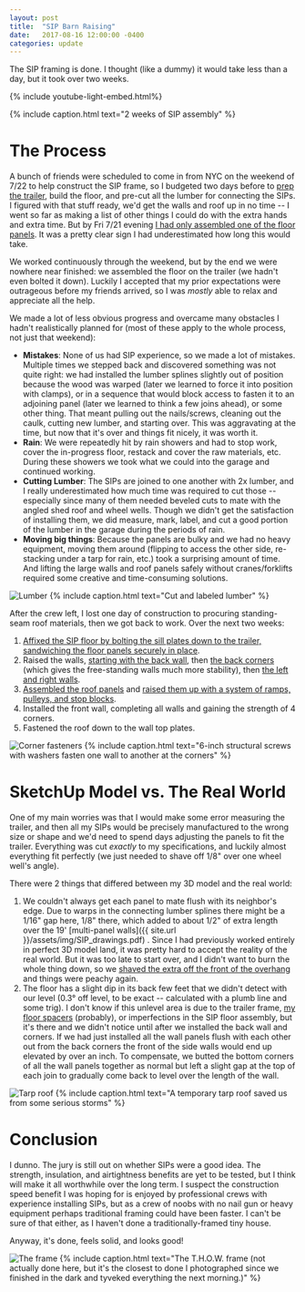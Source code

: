 ```yaml
---
layout: post
title:  "SIP Barn Raising"
date:   2017-08-16 12:00:00 -0400
categories: update
---
```


The SIP framing is done. I thought (like a dummy) it would take less than a day, but it took over two weeks.

<!--more-->

{% include youtube-light-embed.html%}

<div class="youtube-player" data-id="BMRLftNugDk"></div>
{% include caption.html text="2 weeks of SIP assembly" %}

# The Process

A bunch of friends were scheduled to come in from NYC on the weekend of 7/22 to help construct the SIP frame,
so I budgeted two days before to [prep the trailer][trailer-prep], build the floor, and pre-cut all the lumber
for connecting the SIPs. I figured with that stuff ready, we'd get the walls and roof up in no time -- I went
so far as making a list of other things I could do with the extra hands and extra time. But by Fri 7/21
evening [I had only assembled one of the floor panels][insta-7/21]. It was a pretty clear sign I had
underestimated how long this would take.

We worked continuously through the weekend, but by the end we were nowhere near finished: we assembled the floor
on the trailer (we hadn't even bolted it down). Luckily I accepted that my prior expectations were outrageous
before my friends arrived, so I was _mostly_ able to relax and appreciate all the help.

We made a lot of less obvious progress and overcame many obstacles I hadn't realistically planned for (most of
these apply to the whole process, not just that weekend):

* __Mistakes__: None of us had SIP experience, so we made a lot of mistakes. Multiple times we stepped back and
  discovered something was not quite right: we had installed the lumber splines slightly out of position because
  the wood was warped (later we learned to force it into position with clamps), or in a sequence that would
  block access to fasten it to an adjoining panel (later we learned to think a few joins ahead), or some other thing.
  That meant pulling out the nails/screws, cleaning out the caulk, cutting new lumber, and starting over. This was
  aggravating at the time, but now that it's over and things fit nicely, it was worth it.
* __Rain__: We were repeatedly hit by rain showers and had to stop work, cover the in-progress floor, restack and cover the raw materials, etc. During these showers we took what we could into the garage and continued working.
* __Cutting Lumber__: The SIPs are joined to one another with 2x lumber, and I really underestimated how much time was required to cut those -- especially since many of them needed beveled cuts to mate with the angled shed roof and wheel wells. Though we didn't get the satisfaction of installing them, we did measure, mark, label, and cut a good portion of the lumber in the garage during the periods of rain.
* __Moving big things__: Because the panels are bulky and we had no heavy equipment, moving them around (flipping to access the other side, re-stacking under a tarp for rain, etc.) took a surprising amount of time. And lifting the large walls and roof panels safely without cranes/forklifts required some creative and time-consuming solutions.

![Lumber](https://farm5.staticflickr.com/4401/36479321481_335e90e140_k.jpg)
{% include caption.html text="Cut and labeled lumber" %}

After the crew left, I lost one day of construction to procuring standing-seam roof materials, then we got back to work. Over the next two weeks:

1. [Affixed the SIP floor by bolting the sill plates down to the trailer, sandwiching the floor panels securely in place][insta-sill-plates].
1. Raised the walls, [starting with the back wall][insta-back-wall], then [the back corners][insta-back-corners] (which gives the free-standing walls much more stability), then [the left and right walls][insta-walls].
1. [Assembled the roof panels][insta-roof-assemble] and [raised them up with a system of ramps, pulleys, and stop blocks][youtube-roof-raise].
1. Installed the front wall, completing all walls and gaining the strength of 4 corners.
1. Fastened the roof down to the wall top plates.

![Corner fasteners](https://farm5.staticflickr.com/4375/36479323321_3033d79257_k.jpg)
{% include caption.html text="6-inch structural screws with washers fasten one wall to another at the corners" %}

# SketchUp Model vs. The Real World

One of my main worries was that I would make some error measuring the trailer, and then all my SIPs would be precisely manufactured to the wrong size or shape and we'd need to spend days adjusting the panels to fit the trailer. Everything was cut _exactly_ to my specifications, and luckily almost everything fit perfectly (we just needed to shave off 1/8" over one wheel well's angle).

There were 2 things that differed between my 3D model and the real world:
1. We couldn't always get each panel to mate flush with its neighbor's edge. Due to warps in the connecting lumber splines
   there might be a 1/16" gap here, 1/8" there, which added to about 1/2" of extra length over the 19' [multi-panel walls]({{ site.url }}/assets/img/SIP_drawings.pdf) . Since I had
   previously worked entirely in perfect 3D model land, it was pretty hard to accept the reality of the real world. But it
   was too late to start over, and I didn't want to burn the whole thing down, so we
   [shaved the extra off the front of the overhang][insta-roof-assemble] and things were peachy again.
1. The floor has a slight dip in its back few feet that we didn't detect with our level (0.3° off level, to be exact
   -- calculated with a plumb line and some trig). I don't know if this unlevel area is due to the trailer frame,
   [my floor spacers][trailer-prep] (probably), or imperfections in the SIP floor assembly, but it's there and we didn't
   notice until after we installed the back wall and corners. If we had just installed all the wall panels flush with
   each other out from the back corners the front of the side walls would end up elevated by over an inch. To compensate, we
   butted the bottom corners of all the wall panels together as normal but left a slight gap at the top of each join to
   gradually come back to level over the length of the wall.

![Tarp roof](https://farm5.staticflickr.com/4344/36479328861_a8e979ffec_k.jpg)
{% include caption.html text="A temporary tarp roof saved us from some serious storms" %}

# Conclusion

I dunno. The jury is still out on whether SIPs were a good idea. The strength, insulation, and airtightness
benefits are yet to be tested, but I think will make it all worthwhile over the long term. I suspect the
construction speed benefit I was hoping for is enjoyed by professional crews with experience installing SIPs,
but as a crew of noobs with no nail gun or heavy equipment perhaps traditional framing could have been faster.
I can't be sure of that either, as I haven't done a traditionally-framed tiny house.

Anyway, it's done, feels solid, and looks good!

![The frame](https://farm5.staticflickr.com/4407/36570730116_945ab1202f_k.jpg)
{% include caption.html text="The T.H.O.W. frame (not actually done here, but it's the closest to done I photographed since we finished in the dark
and tyveked everything the next morning.)" %}

[barn-raising]: https://www.youtube.com/watch?v=BMRLftNugDk
[trailer-prep]: https://www.youtube.com/watch?v=TnCx70Seb8c
[insta-7/21]: https://www.instagram.com/p/BXGysDsFdrI/
[insta-sill-plates]: https://www.instagram.com/p/BXRp7frl7yL/
[insta-back-wall]: https://www.instagram.com/p/BXTtiA3lNI-/
[insta-back-corners]: https://www.instagram.com/p/BXWu_XmFvAZ
[insta-walls]: https://www.instagram.com/p/BXhH2GTFLT7
[insta-roof-assemble]: https://www.instagram.com/p/BXknaNTFTQd
[insta-roof-raise]: https://www.instagram.com/p/BXnyfLSlXem
[youtube-roof-raise]: https://www.youtube.com/watch?v=zA6CrY_6xlw
